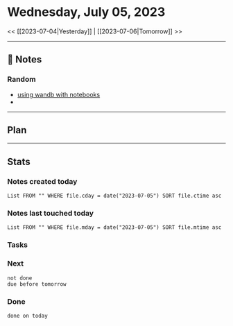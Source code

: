 


# Wednesday, July 05, 2023

<< [[2023-07-04|Yesterday]] | [[2023-07-06|Tomorrow]] >>

---

## 📝 Notes



### Random

- [using wandb with notebooks](https://colab.research.google.com/github/wandb/examples/blob/master/colabs/jupyter/Interactive_W%26B_Charts_Inside_Jupyter.ipynb#scrollTo=Ivfi_7vF7dts)
- 



---

## Plan


---
## Stats
### Notes created today
```dataview
List FROM "" WHERE file.cday = date("2023-07-05") SORT file.ctime asc
```

### Notes last touched today
```dataview
List FROM "" WHERE file.mday = date("2023-07-05") SORT file.mtime asc
```



### Tasks

### Next

```tasks
not done 
due before tomorrow
```

### Done

```tasks
done on today
```

